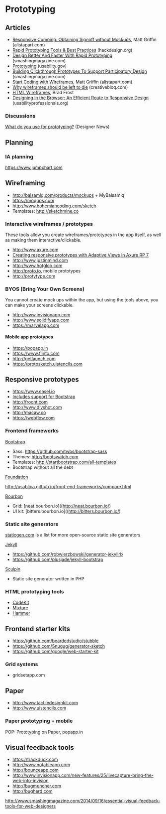 # Prototyping

## Articles

* [Responsive Comping: Obtaining Signoff without Mockups](http://alistapart.com/article/responsive-comping-obtaining-signoff-with-mockups), Matt Griffin (alistapart.com)
* [Rapid Prototyping Tools & Best Practices](http://hackdesign.org/lessons/10) (hackdesign.org)
* [Design Better And Faster With Rapid Prototyping](http://www.smashingmagazine.com/2010/06/16/design-better-faster-with-rapid-prototyping/) (smashingmagazine.com)
* [Prototyping](http://www.usability.gov/how-to-and-tools/methods/prototyping.html) (usability.gov)
* [Building Clickthrough Prototypes To Support Participatory Design](http://uxdesign.smashingmagazine.com/2014/03/06/building-clickthrough-prototypes-to-support-participatory-design/) (smashingmagazine.com)
* [Start Coding with Wireframes](http://alistapart.com/column/start-coding-with-wireframes), Matt Griffin (alistapart.com)
* [Why wireframes should be left to die](http://www.creativebloq.com/netmag/why-wireframes-should-be-left-die-31411165/) (creativebloq.com)
* [HTML Wireframes](http://bradfrostweb.com/blog/post/html-wireframes/), Brad Frost
* [Designing in the Browser: An Efficient Route to Responsive Design](http://www.usabilityprofessionals.org/uxmagazine/designing-in-the-browser/) (usabilityprofessionals.org)


### Discussions

[What do you use for prototyping?](https://news.layervault.com/stories/23818-ask-dn-what-do-you-use-for-prototyping) (Designer News)

## Planning

### IA planning

https://www.jumpchart.com

## Wireframing

* http://balsamiq.com/products/mockups + MyBalsamiq
* https://moqups.com
* http://www.bohemiancoding.com/sketch
 * Templates: http://sketchmine.co


### Interactive wireframes / prototypes

These tools allow you create wireframes/prototypes in the app itself, as well as making them interactive/clickable.

* http://www.axure.com
 * [Creating responsive prototypes with Adaptive Views in Axure RP 7](http://uxdesign.smashingmagazine.com/2014/02/26/creating-responsive-prototypes-adaptive-views-axure-rp-7/)
* http://www.justinmind.com
* http://www.hotgloo.com
* http://proto.io, mobile prototypes
* http://protytype.com


### BYOS (Bring Your Own Screens)

You cannot create mock ups within the app, but using the tools above, you can make your screens clickable.

* http://www.invisionapp.com
* http://www.solidifyapp.com
* https://marvelapp.com

#### Mobile app prototypes

* https://popapp.in
* https://www.flinto.com
* http://getlaunch.com
* https://protosketch.uistencils.com


## Responsive prototypes

* https://www.easel.io
 * [Includes support for Bootstrap](http://help.easel.io/guide/using-bootstrap)
* http://froont.com
* http://www.divshot.com
* http://macaw.co
* https://webflow.com

### Frontend frameworks

[Bootstrap](http://getbootstrap.com/)

* Sass: https://github.com/twbs/bootstrap-sass
* Themes: http://bootswatch.com
* Templates: http://startbootstrap.com/all-templates
* Bootstrap without all the debt

[Foundation](http://foundation.zurb.com/)

http://usablica.github.io/front-end-frameworks/compare.html

[Bourbon](http://bourbon.io/)

* Grid: [neat.bourbon.io]((http://neat.bourbon.io/)
* UI kit: [bitters.bourbon.io]((http://bitters.bourbon.io/)

### Static site generators

[staticgen.com](https://www.staticgen.com/) is a list for more open-source static site generators

[Jekyll](http://jekyllrb.com/)

* https://github.com/robwierzbowski/generator-jekyllrb   
* https://github.com/plusjade/jekyll-bootstrap

[Sculpin](https://sculpin.io)

* Static site generator written in PHP


### HTML prototyping tools

* [CodeKit](https://incident57.com/codekit/)
* [Mixture](http://mixture.io/)
* [Hammer](http://hammerformac.com/)

## Frontend starter kits

* https://github.com/beardedstudio/stubble
* https://github.com/Snugug/generator-sketch
* https://github.com/google/web-starter-kit

### Grid systems

* gridsetapp.com


## Paper

* http://www.tactiledesignkit.com
* http://www.uistencils.com

### Paper prototyping + mobile

POP: Prototyping on Paper, popapp.in


## Visual feedback tools

* https://trackduck.com
* http://www.notableapp.com
* http://bounceapp.com
* http://www.invisionapp.com/new-features/25/livecapture-bring-the-web-into-invision
* http://bugmuncher.com
* http://bugherd.com

http://www.smashingmagazine.com/2014/09/16/essential-visual-feedback-tools-for-web-designers
